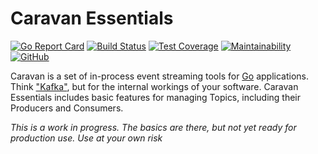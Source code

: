 # Caravan Essentials

[![Go Report Card](https://goreportcard.com/badge/github.com/caravan/essentials?nocache=1)](https://goreportcard.com/report/github.com/caravan/essentials) [![Build Status](https://travis-ci.com/caravan/essentials.svg?branch=main)](https://travis-ci.com/caravan/essentials) [![Test Coverage](https://api.codeclimate.com/v1/badges/ee02654a373b899dc78d/test_coverage)](https://codeclimate.com/github/caravan/essentials/test_coverage) [![Maintainability](https://api.codeclimate.com/v1/badges/ee02654a373b899dc78d/maintainability)](https://codeclimate.com/github/caravan/essentials/maintainability) [![GitHub](https://img.shields.io/github/license/caravan/essentials)](https://github.com/caravan/essentials/blob/main/LICENSE.md)

Caravan is a set of in-process event streaming tools for [Go](https://golang.org/) applications. Think ["Kafka"](https://kafka.apache.org), but for the internal workings of your software. Caravan Essentials includes basic features for managing Topics, including their Producers and Consumers.

_This is a work in progress. The basics are there, but not yet ready for production use. Use at your own risk_
